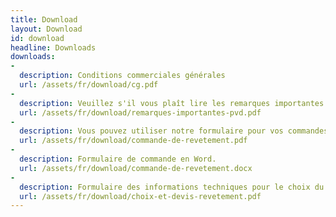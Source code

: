 ```yaml
---
title: Download
layout: Download
id: download
headline: Downloads
downloads:
-
  description: Conditions commerciales générales
  url: /assets/fr/download/cg.pdf
-
  description: Veuillez s'il vous plaît lire les remarques importantes pour un procédé PVD avant d'envoyer votre première commande.
  url: /assets/fr/download/remarques-importantes-pvd.pdf
-
  description: Vous pouvez utiliser notre formulaire pour vos commandes.
  url: /assets/fr/download/commande-de-revetement.pdf
-
  description: Formulaire de commande en Word.
  url: /assets/fr/download/commande-de-revetement.docx
-
  description: Formulaire des informations techniques pour le choix du revêtement et le devis.
  url: /assets/fr/download/choix-et-devis-revetement.pdf
---
```

